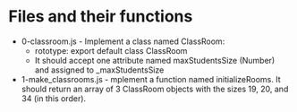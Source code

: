 # Files and their functions
- 0-classroom.js - Implement a class named ClassRoom:
  - rototype: export default class ClassRoom
  - It should accept one attribute named maxStudentsSize (Number) and assigned to _maxStudentsSize
- 1-make_classrooms.js - mplement a function named initializeRooms. It should return an array of 3 ClassRoom objects with the sizes 19, 20, and 34 (in this order).
